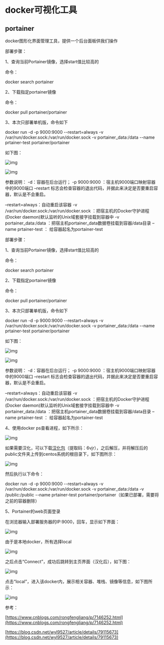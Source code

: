 # docker可视化工具



## portainer

docker图形化界面管理工具，提供一个后台面板供我们操作

部署步骤：

1、查询当前Portainer镜像，选择start值比较高的

命令：

docker search portainer

2、下载指定portainer镜像

命令：

docker pull portainer/portainer

3、本次只部署单机版，命令如下

docker run -d -p 9000:9000 --restart=always -v /var/run/docker.sock:/var/run/docker.sock -v portainer_data:/data --name prtainer-test portainer/portainer

如下图：

![img](https://img2018.cnblogs.com/blog/954348/201912/954348-20191211153203115-79465651.png)

![img](https://img2018.cnblogs.com/blog/954348/201912/954348-20191211152823762-1999879810.png)

参数说明：
-d：容器在后台运行；
-p 9000:9000 ：宿主机9000端口映射容器中的9000端口
–restart 标志会检查容器的退出代码，并据此来决定是否要重启容器，默认是不会重启。

–restart=always：自动重启该容器
-v /var/run/docker.sock:/var/run/docker.sock ：把宿主机的Docker守护进程(Docker daemon)默认监听的Unix域套接字挂载到容器中
-v portainer_data:/data ：把宿主机portainer_data数据卷挂载到容器/data目录
–name prtainer-test ： 给容器起名为portainer-test



部署步骤：

1、查询当前Portainer镜像，选择start值比较高的

命令：

docker search portainer

2、下载指定portainer镜像

命令：

docker pull portainer/portainer

3、本次只部署单机版，命令如下

docker run -d -p 9000:9000 --restart=always -v /var/run/docker.sock:/var/run/docker.sock -v portainer_data:/data --name prtainer-test portainer/portainer

如下图：

![img](https://img2018.cnblogs.com/blog/954348/201912/954348-20191211153203115-79465651.png)

![img](https://img2018.cnblogs.com/blog/954348/201912/954348-20191211152823762-1999879810.png)

参数说明：
-d：容器在后台运行；
-p 9000:9000 ：宿主机9000端口映射容器中的9000端口
–restart 标志会检查容器的退出代码，并据此来决定是否要重启容器，默认是不会重启。

–restart=always：自动重启该容器
-v /var/run/docker.sock:/var/run/docker.sock ：把宿主机的Docker守护进程(Docker daemon)默认监听的Unix域套接字挂载到容器中
-v portainer_data:/data ：把宿主机portainer_data数据卷挂载到容器/data目录
–name prtainer-test ： 给容器起名为portainer-test

4、使用docker ps查看进程，如下所示：

![img](https://img2018.cnblogs.com/blog/954348/201912/954348-20191211153234806-1638544994.png)

 

 如果需要汉化，可以下载[汉化包](https://pan.baidu.com/s/1BLXMSmJFcgESeNMhQL26Mg&shfl=sharepset)（提取码：6vjr），之后解压，并将解压后的public文件夹上传到centos系统的根目录下，如下图所示：

![img](https://img2018.cnblogs.com/blog/954348/201912/954348-20191211154002659-629104571.png)

然后执行以下命令：

docker run -d -p 9000:9000 --restart=always  -v /var/run/docker.sock:/var/run/docker.sock -v portainer_data:/data -v /public:/public --name prtainer-test  portainer/portainer（如果已部署，需要将之前的容器删除）

5、Portainer的web页面登录

在浏览器输入部署服务器的IP:9000，回车，显示如下界面：

![img](https://img2018.cnblogs.com/blog/954348/201912/954348-20191211154735320-1919071871.png)

 由于是本地docker，所有选择local

![img](https://img2018.cnblogs.com/blog/954348/201912/954348-20191211155241808-1937877821.png)

 之后点击“Connect”，成功后跳转到主页界面（汉化后），如下图：

![img](https://img2020.cnblogs.com/blog/2355966/202111/2355966-20211118113232340-1101562485.png)

 点击“local”，进入该docker内，展示相关容器、堆栈、镜像等信息，如下图所示：

![img](https://img2020.cnblogs.com/blog/2355966/202111/2355966-20211118113043413-1112303508.png)



参考：

[https://www.cnblogs.com/rongfengliang/p/7146252.html](https://www.cnblogs.com/rongfengliang/p/7146252.html)

[https://blog.csdn.net/wyl9527/article/details/79115673](https://blog.csdn.net/wyl9527/article/details/79115673)